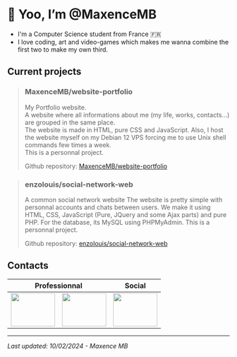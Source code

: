 # 👋 Yoo, I’m @MaxenceMB
- I'm a Computer Science student from France 🇫🇷
- I love coding, art and video-games which makes me wanna combine the first two to make my own third.

  
## Current projects  

> ### MaxenceMB/website-portfolio
> My Portfolio website.  
> A website where all informations about me (my life, works, contacts...) are grouped in the same place.  
> The website is made in HTML, pure CSS and JavaScript. Also, I host the website myself on my Debian 12 VPS forcing me to use Unix shell commands few times a week.  
> This is a personnal project.
>
> Github repository: [MaxenceMB/website-portfolio](https://github.com/MaxenceMB/website-portfolio) 

> ### enzolouis/social-network-web
> A common social network website 
> The website is pretty simple with personnal accounts and chats between users. We make it using HTML, CSS, JavaScript (Pure, JQuery and some Ajax parts) and pure PHP. For the database, its MySQL using PHPMyAdmin.
> This is a personnal project.
>
> Github repository: [enzolouis/social-network-web](https://github.com/enzolouis/social-network-web)


## Contacts
<table>
  <thead>
    <tr>
      <th colspan=2>Professionnal</th>
      <th>Social</th>
    </tr>
  </thead>
  <tbody>
    <tr>
      <td><a href = "https://linkedin.com/in/maxence-maury-balit"><img src = "https://www.svgrepo.com/show/54425/linkedin.svg" style = "height: 75px; width: 100px;"/></a></td>
      <td><a href = "mailto:maury.maxence13@gmail.com"><img src = "https://www.svgrepo.com/show/375840/mail.svg" style = "height: 75px; width: 100px;"/></a></td>
      <td><a href = "https://instagram.com/fait.sens"><img src = "https://www.svgrepo.com/show/14412/instagram.svg" style = "height: 75px; width: 100px;"/></a></td>
    </tr>
  </tbody>
</table>

----------------------------------------------------------------------------------------------------------------------------------------------  
*Last updated: 10/02/2024  -  Maxence MB*
